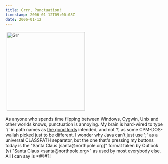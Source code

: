 ```yaml
---
title: Grrr, Punctuation!
timestamp: 2006-01-12T09:00:08Z
date: 2006-01-12
---
```


<img src="http://blog.whatfettle.com/grr.jpg" height="250" width="250" border="0" hspace="4" vspace="4" alt="Grr" />

<p>As anyone who spends time flipping between Windows, Cygwin, Unix and other worlds knows, punctuation is annoying. My brain is hard-wired to type '/' in path names as <a href="http://en.wikipedia.org/wiki/Image:Ken_n_dennis.jpg">the good lords</a> intended, and not '\' as some CPM-DOS-wallah picked just to be different. I wonder why Java can't just use ';' as a universal CLASSPATH separator, but the one that's pressing my buttons today is the "Santa Claus [santa@northpole.org]" format taken by Outlook (v) "Santa Claus &lt;santa@northpole.org&gt;" as used by most everybody else.  All I can say is *@!#?!</p>